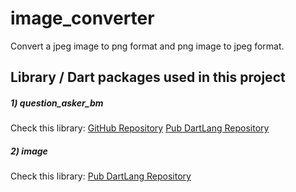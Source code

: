 # image_converter
Convert a jpeg image to png format 
and png image to jpeg format.

## Library / Dart packages used in this project
##### 1) question_asker_bm
Check this library: [GitHub Repository](https://github.com/biswajit287/question_asker_bm)
                    [Pub DartLang Repository](https://pub.dartlang.org/packages/question_asker_bm)
        
##### 2) image
Check this library: [Pub DartLang Repository](https://pub.dartlang.org/packages/image)
